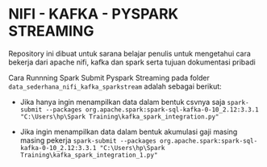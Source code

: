 # NIFI - KAFKA - PYSPARK STREAMING

Repository ini dibuat untuk sarana belajar penulis untuk mengetahui cara bekerja dari apache nifi, kafka dan spark serta tujuan dokumentasi pribadi

Cara Runnning Spark Submit Pyspark Streaming pada folder `data_sederhana_nifi_kafka_sparkstream` adalah sebagai berikut:

* Jika hanya ingin menampilkan data dalam bentuk csvnya saja
`spark-submit --packages org.apache.spark:spark-sql-kafka-0-10_2.12:3.3.1 "C:\Users\hp\Spark Training\kafka_spark_integration.py"`

* Jika ingin menampilkan data dalam bentuk akumulasi gaji masing masing pekerja
`spark-submit --packages org.apache.spark:spark-sql-kafka-0-10_2.12:3.3.1 "C:\Users\hp\Spark Training\kafka_spark_integration_1.py"`